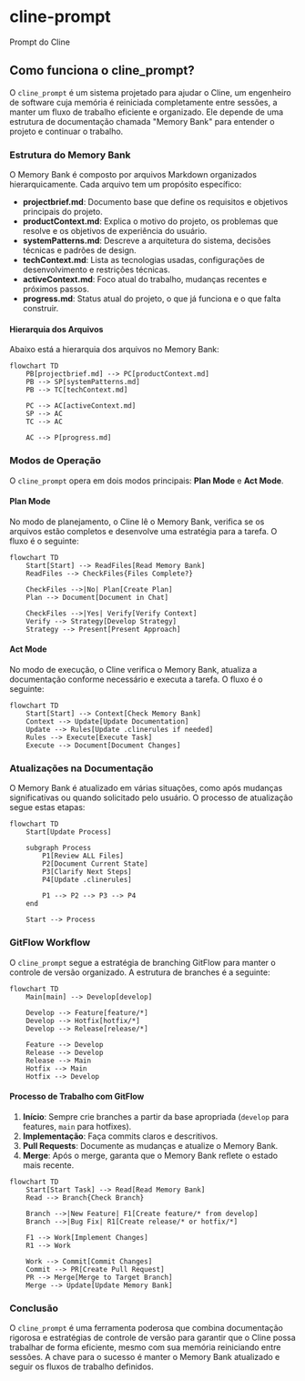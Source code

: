 # cline-prompt
Prompt do Cline

## Como funciona o cline_prompt?

O `cline_prompt` é um sistema projetado para ajudar o Cline, um engenheiro de software cuja memória é reiniciada completamente entre sessões, a manter um fluxo de trabalho eficiente e organizado. Ele depende de uma estrutura de documentação chamada "Memory Bank" para entender o projeto e continuar o trabalho.

### Estrutura do Memory Bank

O Memory Bank é composto por arquivos Markdown organizados hierarquicamente. Cada arquivo tem um propósito específico:

- **projectbrief.md**: Documento base que define os requisitos e objetivos principais do projeto.
- **productContext.md**: Explica o motivo do projeto, os problemas que resolve e os objetivos de experiência do usuário.
- **systemPatterns.md**: Descreve a arquitetura do sistema, decisões técnicas e padrões de design.
- **techContext.md**: Lista as tecnologias usadas, configurações de desenvolvimento e restrições técnicas.
- **activeContext.md**: Foco atual do trabalho, mudanças recentes e próximos passos.
- **progress.md**: Status atual do projeto, o que já funciona e o que falta construir.

#### Hierarquia dos Arquivos

Abaixo está a hierarquia dos arquivos no Memory Bank:

```mermaid
flowchart TD
    PB[projectbrief.md] --> PC[productContext.md]
    PB --> SP[systemPatterns.md]
    PB --> TC[techContext.md]
    
    PC --> AC[activeContext.md]
    SP --> AC
    TC --> AC
    
    AC --> P[progress.md]
```

### Modos de Operação

O `cline_prompt` opera em dois modos principais: **Plan Mode** e **Act Mode**.

#### Plan Mode

No modo de planejamento, o Cline lê o Memory Bank, verifica se os arquivos estão completos e desenvolve uma estratégia para a tarefa. O fluxo é o seguinte:

```mermaid
flowchart TD
    Start[Start] --> ReadFiles[Read Memory Bank]
    ReadFiles --> CheckFiles{Files Complete?}
    
    CheckFiles -->|No| Plan[Create Plan]
    Plan --> Document[Document in Chat]
    
    CheckFiles -->|Yes| Verify[Verify Context]
    Verify --> Strategy[Develop Strategy]
    Strategy --> Present[Present Approach]
```

#### Act Mode

No modo de execução, o Cline verifica o Memory Bank, atualiza a documentação conforme necessário e executa a tarefa. O fluxo é o seguinte:

```mermaid
flowchart TD
    Start[Start] --> Context[Check Memory Bank]
    Context --> Update[Update Documentation]
    Update --> Rules[Update .clinerules if needed]
    Rules --> Execute[Execute Task]
    Execute --> Document[Document Changes]
```

### Atualizações na Documentação

O Memory Bank é atualizado em várias situações, como após mudanças significativas ou quando solicitado pelo usuário. O processo de atualização segue estas etapas:

```mermaid
flowchart TD
    Start[Update Process]
    
    subgraph Process
        P1[Review ALL Files]
        P2[Document Current State]
        P3[Clarify Next Steps]
        P4[Update .clinerules]
        
        P1 --> P2 --> P3 --> P4
    end
    
    Start --> Process
```

### GitFlow Workflow

O `cline_prompt` segue a estratégia de branching GitFlow para manter o controle de versão organizado. A estrutura de branches é a seguinte:

```mermaid
flowchart TD
    Main[main] --> Develop[develop]
    
    Develop --> Feature[feature/*]
    Develop --> Hotfix[hotfix/*]
    Develop --> Release[release/*]
    
    Feature --> Develop
    Release --> Develop
    Release --> Main
    Hotfix --> Main
    Hotfix --> Develop
```

#### Processo de Trabalho com GitFlow

1. **Início**: Sempre crie branches a partir da base apropriada (`develop` para features, `main` para hotfixes).
2. **Implementação**: Faça commits claros e descritivos.
3. **Pull Requests**: Documente as mudanças e atualize o Memory Bank.
4. **Merge**: Após o merge, garanta que o Memory Bank reflete o estado mais recente.

```mermaid
flowchart TD
    Start[Start Task] --> Read[Read Memory Bank]
    Read --> Branch{Check Branch}
    
    Branch -->|New Feature| F1[Create feature/* from develop]
    Branch -->|Bug Fix| R1[Create release/* or hotfix/*]
    
    F1 --> Work[Implement Changes]
    R1 --> Work
    
    Work --> Commit[Commit Changes]
    Commit --> PR[Create Pull Request]
    PR --> Merge[Merge to Target Branch]
    Merge --> Update[Update Memory Bank]
```

### Conclusão

O `cline_prompt` é uma ferramenta poderosa que combina documentação rigorosa e estratégias de controle de versão para garantir que o Cline possa trabalhar de forma eficiente, mesmo com sua memória reiniciando entre sessões. A chave para o sucesso é manter o Memory Bank atualizado e seguir os fluxos de trabalho definidos.
